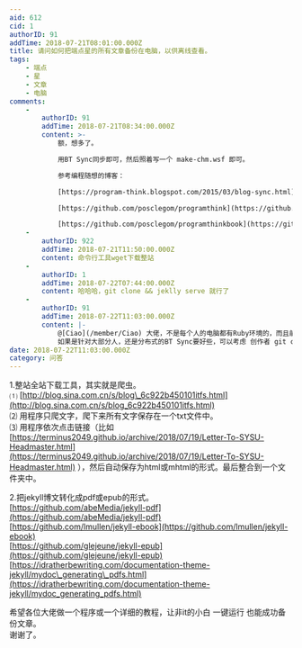 ```yaml
---
aid: 612
cid: 1
authorID: 91
addTime: 2018-07-21T08:01:00.000Z
title: 请问如何把端点星的所有文章备份在电脑，以供离线查看。
tags:
    - 端点
    - 星
    - 文章
    - 电脑
comments:
    -
        authorID: 91
        addTime: 2018-07-21T08:34:00.000Z
        content: >-
            额，想多了。  

            用BT Sync同步即可，然后照着写一个 make-chm.wsf 即可。  

            参考编程随想的博客：  

            [https://program-think.blogspot.com/2015/03/blog-sync.html](https://program-think.blogspot.com/2015/03/blog-sync.html)  

            [https://github.com/posclegom/programthink](https://github.com/posclegom/programthink)  

            [https://github.com/posclegom/programthinkbook](https://github.com/posclegom/programthinkbook)
    -
        authorID: 922
        addTime: 2018-07-21T11:50:00.000Z
        content: 命令行工具wget下载整站
    -
        authorID: 1
        addTime: 2018-07-22T07:44:00.000Z
        content: 哈哈哈，git clone && jeklly serve 就行了
    -
        authorID: 91
        addTime: 2018-07-22T11:03:00.000Z
        content: |-
            @[Ciao](/member/Ciao) 大佬，不是每个人的电脑都有Ruby环境的，而且前提还要github不挂。  
            如果是针对大部分人，还是分布式的BT Sync要好些，可以考虑 创作者 git clone到自己电脑上后发一个key，以供大家同步：）
date: 2018-07-22T11:03:00.000Z
category: 问答
---
```


1.整站全站下载工具，其实就是爬虫。  
⑴ [http://blog.sina.com.cn/s/blog\_6c922b450101itfs.html](http://blog.sina.com.cn/s/blog_6c922b450101itfs.html)  
⑵ 用程序只爬文字，爬下来所有文字保存在一个txt文件中。  
⑶ 用程序依次点击链接（比如 [https://terminus2049.github.io/archive/2018/07/19/Letter-To-SYSU-Headmaster.html](https://terminus2049.github.io/archive/2018/07/19/Letter-To-SYSU-Headmaster.html) ），然后自动保存为html或mhtml的形式。最后整合到一个文件夹中。

2.把jekyll博文转化成pdf或epub的形式。  
[https://github.com/abeMedia/jekyll-pdf](https://github.com/abeMedia/jekyll-pdf)  
[https://github.com/lmullen/jekyll-ebook](https://github.com/lmullen/jekyll-ebook)  
[https://github.com/glejeune/jekyll-epub](https://github.com/glejeune/jekyll-epub)  
[https://idratherbewriting.com/documentation-theme-jekyll/mydoc\_generating\_pdfs.html](https://idratherbewriting.com/documentation-theme-jekyll/mydoc_generating_pdfs.html)

希望各位大佬做一个程序或一个详细的教程，让非it的小白 一键运行 也能成功备份文章。  
谢谢了。
